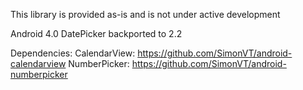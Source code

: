 This library is provided as-is and is not under active development

Android 4.0 DatePicker backported to 2.2

Dependencies:
CalendarView: https://github.com/SimonVT/android-calendarview
NumberPicker: https://github.com/SimonVT/android-numberpicker
